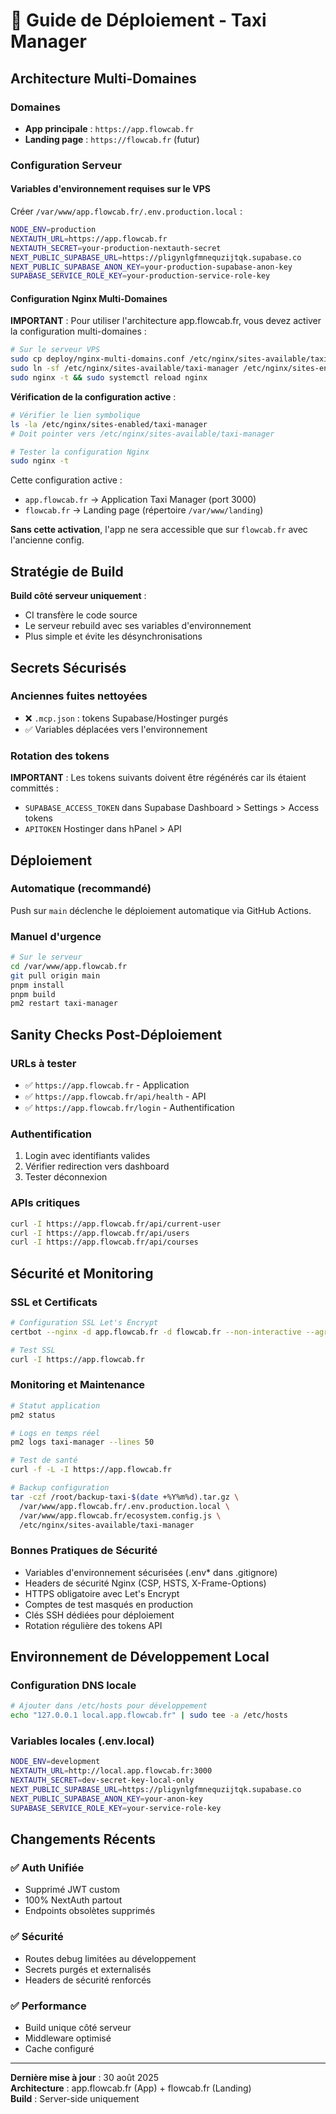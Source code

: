 # 🚀 Guide de Déploiement - Taxi Manager

## Architecture Multi-Domaines

### Domaines
- **App principale** : `https://app.flowcab.fr` 
- **Landing page** : `https://flowcab.fr` (futur)

### Configuration Serveur

#### Variables d'environnement requises sur le VPS
Créer `/var/www/app.flowcab.fr/.env.production.local` :

```bash
NODE_ENV=production
NEXTAUTH_URL=https://app.flowcab.fr
NEXTAUTH_SECRET=your-production-nextauth-secret
NEXT_PUBLIC_SUPABASE_URL=https://pligynlgfmnequzijtqk.supabase.co
NEXT_PUBLIC_SUPABASE_ANON_KEY=your-production-supabase-anon-key
SUPABASE_SERVICE_ROLE_KEY=your-production-service-role-key
```

#### Configuration Nginx Multi-Domaines

**IMPORTANT** : Pour utiliser l'architecture app.flowcab.fr, vous devez activer la configuration multi-domaines :

```bash
# Sur le serveur VPS
sudo cp deploy/nginx-multi-domains.conf /etc/nginx/sites-available/taxi-manager
sudo ln -sf /etc/nginx/sites-available/taxi-manager /etc/nginx/sites-enabled/
sudo nginx -t && sudo systemctl reload nginx
```

**Vérification de la configuration active** :
```bash
# Vérifier le lien symbolique
ls -la /etc/nginx/sites-enabled/taxi-manager
# Doit pointer vers /etc/nginx/sites-available/taxi-manager

# Tester la configuration Nginx
sudo nginx -t
```

Cette configuration active :
- `app.flowcab.fr` → Application Taxi Manager (port 3000)
- `flowcab.fr` → Landing page (répertoire `/var/www/landing`)

**Sans cette activation**, l'app ne sera accessible que sur `flowcab.fr` avec l'ancienne config.

## Stratégie de Build

**Build côté serveur uniquement** :
- CI transfère le code source
- Le serveur rebuild avec ses variables d'environnement
- Plus simple et évite les désynchronisations

## Secrets Sécurisés

### Anciennes fuites nettoyées
- ❌ `.mcp.json` : tokens Supabase/Hostinger purgés
- ✅ Variables déplacées vers l'environnement

### Rotation des tokens
**IMPORTANT** : Les tokens suivants doivent être régénérés car ils étaient committés :
- `SUPABASE_ACCESS_TOKEN` dans Supabase Dashboard > Settings > Access tokens
- `APITOKEN` Hostinger dans hPanel > API

## Déploiement

### Automatique (recommandé)
Push sur `main` déclenche le déploiement automatique via GitHub Actions.

### Manuel d'urgence
```bash
# Sur le serveur
cd /var/www/app.flowcab.fr
git pull origin main
pnpm install
pnpm build
pm2 restart taxi-manager
```

## Sanity Checks Post-Déploiement

### URLs à tester
- ✅ `https://app.flowcab.fr` - Application
- ✅ `https://app.flowcab.fr/api/health` - API
- ✅ `https://app.flowcab.fr/login` - Authentification

### Authentification
1. Login avec identifiants valides
2. Vérifier redirection vers dashboard  
3. Tester déconnexion

### APIs critiques
```bash
curl -I https://app.flowcab.fr/api/current-user
curl -I https://app.flowcab.fr/api/users
curl -I https://app.flowcab.fr/api/courses
```

## Sécurité et Monitoring

### SSL et Certificats
```bash
# Configuration SSL Let's Encrypt
certbot --nginx -d app.flowcab.fr -d flowcab.fr --non-interactive --agree-tos --email admin@flowcab.fr

# Test SSL
curl -I https://app.flowcab.fr
```

### Monitoring et Maintenance
```bash
# Statut application
pm2 status

# Logs en temps réel
pm2 logs taxi-manager --lines 50

# Test de santé
curl -f -L -I https://app.flowcab.fr

# Backup configuration
tar -czf /root/backup-taxi-$(date +%Y%m%d).tar.gz \
  /var/www/app.flowcab.fr/.env.production.local \
  /var/www/app.flowcab.fr/ecosystem.config.js \
  /etc/nginx/sites-available/taxi-manager
```

### Bonnes Pratiques de Sécurité
- Variables d'environnement sécurisées (.env* dans .gitignore)
- Headers de sécurité Nginx (CSP, HSTS, X-Frame-Options)
- HTTPS obligatoire avec Let's Encrypt
- Comptes de test masqués en production
- Clés SSH dédiées pour déploiement
- Rotation régulière des tokens API

## Environnement de Développement Local

### Configuration DNS locale
```bash
# Ajouter dans /etc/hosts pour développement
echo "127.0.0.1 local.app.flowcab.fr" | sudo tee -a /etc/hosts
```

### Variables locales (.env.local)
```bash
NODE_ENV=development
NEXTAUTH_URL=http://local.app.flowcab.fr:3000
NEXTAUTH_SECRET=dev-secret-key-local-only
NEXT_PUBLIC_SUPABASE_URL=https://pligynlgfmnequzijtqk.supabase.co
NEXT_PUBLIC_SUPABASE_ANON_KEY=your-anon-key
SUPABASE_SERVICE_ROLE_KEY=your-service-role-key
```

## Changements Récents

### ✅ Auth Unifiée
- Supprimé JWT custom
- 100% NextAuth partout
- Endpoints obsolètes supprimés

### ✅ Sécurité
- Routes debug limitées au développement
- Secrets purgés et externalisés
- Headers de sécurité renforcés

### ✅ Performance
- Build unique côté serveur
- Middleware optimisé
- Cache configuré

---

**Dernière mise à jour** : 30 août 2025  
**Architecture** : app.flowcab.fr (App) + flowcab.fr (Landing)  
**Build** : Server-side uniquement